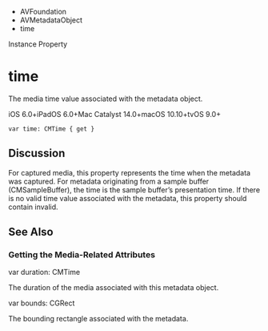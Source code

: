 

- AVFoundation
- AVMetadataObject
-  time 

Instance Property

# time

The media time value associated with the metadata object.

iOS 6.0+iPadOS 6.0+Mac Catalyst 14.0+macOS 10.10+tvOS 9.0+

``` source
var time: CMTime { get }
```

## Discussion

For captured media, this property represents the time when the metadata was captured. For metadata originating from a sample buffer (CMSampleBuffer), the time is the sample buffer’s presentation time. If there is no valid time value associated with the metadata, this property should contain invalid.

## See Also

### Getting the Media-Related Attributes

var duration: CMTime

The duration of the media associated with this metadata object.

var bounds: CGRect

The bounding rectangle associated with the metadata.

